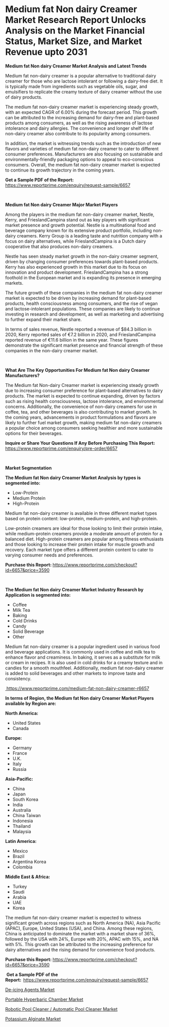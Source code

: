 <p><h1>Medium fat Non dairy Creamer Market Research Report Unlocks Analysis on the Market Financial Status, Market Size, and Market Revenue upto 2031</h1></p><p><strong>Medium fat Non dairy Creamer Market Analysis and Latest Trends</strong></p>
<p><p>Medium fat non-dairy creamer is a popular alternative to traditional dairy creamer for those who are lactose intolerant or following a dairy-free diet. It is typically made from ingredients such as vegetable oils, sugar, and emulsifiers to replicate the creamy texture of dairy creamer without the use of dairy products.</p><p>The medium fat non-dairy creamer market is experiencing steady growth, with an expected CAGR of 6.00% during the forecast period. This growth can be attributed to the increasing demand for dairy-free and plant-based products among consumers, as well as the rising awareness of lactose intolerance and dairy allergies. The convenience and longer shelf life of non-dairy creamer also contribute to its popularity among consumers.</p><p>In addition, the market is witnessing trends such as the introduction of new flavors and varieties of medium fat non-dairy creamer to cater to different consumer preferences. Manufacturers are also focusing on sustainable and environmentally-friendly packaging options to appeal to eco-conscious consumers. Overall, the medium fat non-dairy creamer market is expected to continue its growth trajectory in the coming years.</p></p>
<p><strong>Get a Sample PDF of the Report:&nbsp;</strong> <a href="https://www.reportprime.com/enquiry/request-sample/6657">https://www.reportprime.com/enquiry/request-sample/6657</a></p>
<p>&nbsp;</p>
<p><strong>Medium fat Non dairy Creamer Major Market Players</strong></p>
<p><p>Among the players in the medium fat non-dairy creamer market, Nestle, Kerry, and FrieslandCampina stand out as key players with significant market presence and growth potential. Nestle is a multinational food and beverage company known for its extensive product portfolio, including non-dairy creamers. Kerry Group is a leading taste and nutrition company with a focus on dairy alternatives, while FrieslandCampina is a Dutch dairy cooperative that also produces non-dairy creamers.</p><p>Nestle has seen steady market growth in the non-dairy creamer segment, driven by changing consumer preferences towards plant-based products. Kerry has also experienced growth in this market due to its focus on innovation and product development. FrieslandCampina has a strong foothold in the European market and is expanding its presence in emerging markets.</p><p>The future growth of these companies in the medium fat non-dairy creamer market is expected to be driven by increasing demand for plant-based products, health consciousness among consumers, and the rise of vegan and lactose-intolerant populations. These companies are likely to continue investing in research and development, as well as marketing and advertising to further expand their market share.</p><p>In terms of sales revenue, Nestle reported a revenue of $84.3 billion in 2020, Kerry reported sales of €7.2 billion in 2020, and FrieslandCampina reported revenue of €11.6 billion in the same year. These figures demonstrate the significant market presence and financial strength of these companies in the non-dairy creamer market.</p></p>
<p>&nbsp;</p>
<p><strong>What Are The Key Opportunities For Medium fat Non dairy Creamer Manufacturers?</strong></p>
<p><p>The Medium fat Non-dairy Creamer market is experiencing steady growth due to increasing consumer preference for plant-based alternatives to dairy products. The market is expected to continue expanding, driven by factors such as rising health consciousness, lactose intolerance, and environmental concerns. Additionally, the convenience of non-dairy creamers for use in coffee, tea, and other beverages is also contributing to market growth. In the coming years, advancements in product formulations and flavors are likely to further fuel market growth, making medium fat non-dairy creamers a popular choice among consumers seeking healthier and more sustainable options for their beverages.</p></p>
<p><strong>Inquire or Share Your Questions If Any Before Purchasing This Report:</strong> <a href="https://www.reportprime.com/enquiry/pre-order/6657">https://www.reportprime.com/enquiry/pre-order/6657</a></p>
<p>&nbsp;</p>
<p><strong>Market Segmentation</strong></p>
<p><strong>The Medium fat Non dairy Creamer Market Analysis by types is segmented into:</strong></p>
<p><ul><li>Low-Protein</li><li>Medium Protein</li><li>High-Protein</li></ul></p>
<p><p>Medium fat non-dairy creamer is available in three different market types based on protein content: low-protein, medium-protein, and high-protein. </p><p>Low-protein creamers are ideal for those looking to limit their protein intake, while medium-protein creamers provide a moderate amount of protein for a balanced diet. High-protein creamers are popular among fitness enthusiasts and those looking to increase their protein intake for muscle growth and recovery. Each market type offers a different protein content to cater to varying consumer needs and preferences.</p></p>
<p><strong>Purchase this Report:&nbsp;</strong><a href="https://www.reportprime.com/checkout?id=6657&price=3590">https://www.reportprime.com/checkout?id=6657&price=3590</a></p>
<p>&nbsp;</p>
<p><strong>The Medium fat Non dairy Creamer Market Industry Research by Application is segmented into:</strong></p>
<p><ul><li>Coffee</li><li>Milk Tea</li><li>Baking</li><li>Cold Drinks</li><li>Candy</li><li>Solid Beverage</li><li>Other</li></ul></p>
<p><p>Medium fat non-dairy creamer is a popular ingredient used in various food and beverage applications. It is commonly used in coffee and milk tea to enhance flavor and creaminess. In baking, it serves as a substitute for milk or cream in recipes. It is also used in cold drinks for a creamy texture and in candies for a smooth mouthfeel. Additionally, medium fat non-dairy creamer is added to solid beverages and other markets to improve taste and consistency.</p></p>
<p><a href="https://www.reportprime.com/medium-fat-non-dairy-creamer-r6657">&nbsp;https://www.reportprime.com/medium-fat-non-dairy-creamer-r6657</a></p>
<p><strong>In terms of Region, the Medium fat Non dairy Creamer Market Players available by Region are:</strong></p>
<p>
    <p> <strong> North America: </strong>
        <ul>
            <li>United States</li>
            <li>Canada</li>
        </ul>
        </p> 
    <p> <strong> Europe: </strong>
        <ul>
            <li>Germany</li>
            <li>France</li>
            <li>U.K.</li>
            <li>Italy</li>
            <li>Russia</li>
        </ul>
        </p> 
    <p> <strong> Asia-Pacific: </strong>
        <ul>
            <li>China</li>
            <li>Japan</li>
            <li>South Korea</li>
            <li>India</li>
            <li>Australia</li>
            <li>China Taiwan</li>
            <li>Indonesia</li>
            <li>Thailand</li>
            <li>Malaysia</li>
        </ul>
        </p> 
    <p> <strong> Latin America: </strong>
        <ul>
            <li>Mexico</li>
            <li>Brazil</li>
            <li>Argentina Korea</li>
            <li>Colombia</li>
        </ul>
        </p> 
    <p> <strong> Middle East & Africa: </strong>
        <ul>
            <li>Turkey</li>
            <li>Saudi</li>
            <li>Arabia</li>
            <li>UAE</li>
            <li>Korea</li>
        </ul>
    </p>
    </p>
<p><p>The medium fat non-dairy creamer market is expected to witness significant growth across regions such as North America (NA), Asia Pacific (APAC), Europe, United States (USA), and China. Among these regions, China is anticipated to dominate the market with a market share of 36%, followed by the USA with 24%, Europe with 20%, APAC with 15%, and NA with 5%. This growth can be attributed to the increasing preference for dairy alternatives and the rising demand for convenience food products.</p></p>
<p><strong>Purchase this Report: </strong><a href="https://www.reportprime.com/checkout?id=6657&price=3590">https://www.reportprime.com/checkout?id=6657&price=3590</a></p>
<p>&nbsp;<strong>Get a Sample PDF of the Report:&nbsp;&nbsp;</strong><a href="https://www.reportprime.com/enquiry/request-sample/6657">https://www.reportprime.com/enquiry/request-sample/6657</a></p>
<p><strong></strong></p>
<p><p><a href="https://www.linkedin.com/pulse/de-icing-agents-market-research-report-forecasted-period-from-d72qf?trackingId=mmf6TGhAdGcQOe6VmMlUxw%3D%3D">De-icing Agents Market</a></p><p><a href="https://view.publitas.com/reportprime-1/portable-hyperbaric-chamber-market-size-evaluating-its-market-trends-growth-and-projections-2024-2031/">Portable Hyperbaric Chamber Market</a></p><p><a href="https://www.linkedin.com/pulse/robotic-pool-cleaner-automatic-market-analysis-size-global-awfwf?trackingId=0FL%2BkvTo3jF2g8fRZ7Rk%2FQ%3D%3D">Robotic Pool Cleaner / Automatic Pool Cleaner Market</a></p><p><a href="https://unruly-ladybug-44b.notion.site/Potassium-Alginate-Market-Share-Market-New-Trends-Analysis-Report-By-Type-By-Application-By-End--e17c4425c6a14ecfb1e4068deefe0540">Potassium Alginate Market</a></p></p>